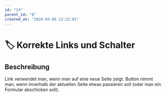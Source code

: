 ```yaml
---
id: "14"
parent_id: "6"
created_at: "2024-03-09 12:22:01"
---
```


# 🏷️ Korrekte Links und Schalter

## Beschreibung

Link verwendet man, wenn man auf eine neue Seite zeigt. Button nimmt man, wenn innerhalb der aktuellen Seite etwas passieren soll (oder man ein Formular abschicken soll).